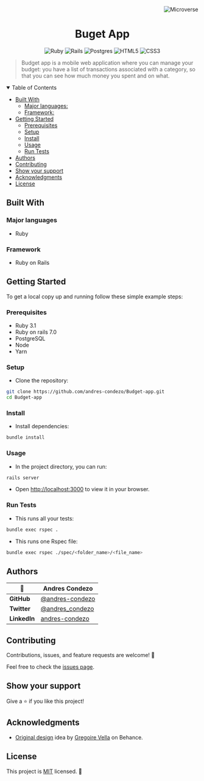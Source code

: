 <!-- tags Variables -->
[Microverse]:https://img.shields.io/badge/Microverse-blueviolet 
[Ruby]:https://img.shields.io/badge/ruby-%23CC342D.svg?style=for-the-badge&logo=ruby&logoColor=white
[Rails]:https://img.shields.io/badge/rails-%23CC0000.svg?style=for-the-badge&logo=ruby-on-rails&logoColor=white
[Postgres]:https://img.shields.io/badge/postgres-%23316192.svg?style=for-the-badge&logo=postgresql&logoColor=white
[HTML5]:https://img.shields.io/badge/html5-%23E34F26.svg?style=for-the-badge&logo=html5&logoColor=white
[CSS3]:https://img.shields.io/badge/css3-%231572B6.svg?style=for-the-badge&logo=css3&logoColor=white
<!-- tags Variables -->

<div align="right">

![Microverse]

</div>

<div align="center">

# Buget App

![Ruby] ![Rails] ![Postgres] ![HTML5] ![CSS3] 

</div>

> Budget app is a mobile web application where you can manage your budget: you have a list of transactions associated with a category, so that you can see how much money you spent and on what.

<details open>
<summary>
Table of Contents
</summary>

* [Built With](#built-with)
  * [Major languages:](#major-languages)
  * [Framework:](#framework)
* [Getting Started](#getting-started)
  * [Prerequisites](#prerequisites)
  * [Setup](#setup)
  * [Install](#install)
  * [Usage](#usage)
  * [Run Tests](#run-tests)
* [Authors](#authors)
* [Contributing](#contributing)
* [Show your support](#show-your-support)
* [Acknowledgments](#acknowledgments)
* [License](#license)

</details>

## Built With

### Major languages

- Ruby

### Framework

 - Ruby on Rails

## Getting Started

To get a local copy up and running follow these simple example steps:

### Prerequisites

- Ruby 3.1
- Ruby on rails 7.0
- PostgreSQL
- Node
- Yarn


### Setup

- Clone the repository:

 ```bash
 git clone https://github.com/andres-condezo/Budget-app.git
 cd Budget-app
 ```

### Install

 - Install dependencies:

 ```bash
 bundle install
 ```

### Usage

 - In the project directory, you can run:

 ```bash
 rails server
 ```

- Open [http://localhost:3000](http://localhost:3000) to view it in your browser.


### Run Tests

- This runs all your tests:

```bash
bundle exec rspec .
```

- This runs one Rspec file:

```bash
bundle exec rspec ./spec/<folder_name>/<file_name>
```

## Authors

<!-- table Variables -->
[@andres-condezo]:https://github.com/andres-condezo
[@andres_condezo]:https://twitter.com/andres_condezo
[andres-condezo]:https://www.linkedin.com/in/andres-condezo/
<!-- table Variables -->

| 👤           | **Andres Condezo** |
|--------------|--------------------|
| **GitHub**   | [@andres-condezo]  |
| **Twitter**  | [@andres_condezo]  |
| **LinkedIn** | [andres-condezo]   |

## Contributing

Contributions, issues, and feature requests are welcome! 🤝

Feel free to check the [issues page](../../issues/).

## Show your support

Give a ⭐️ if you like this project!

## Acknowledgments

<!-- Acknowledgments Variables -->
[Gregoire Vella]:https://www.behance.net/gregoirevella
[Original design]:https://www.behance.net/gallery/19759151/Snapscan-iOs-design-and-branding?tracking_source=
<!-- Acknowledgments Variables -->

- [Original design] idea by [Gregoire Vella] on Behance.

## License

This project is [MIT](./MIT.md) licensed. 📝
